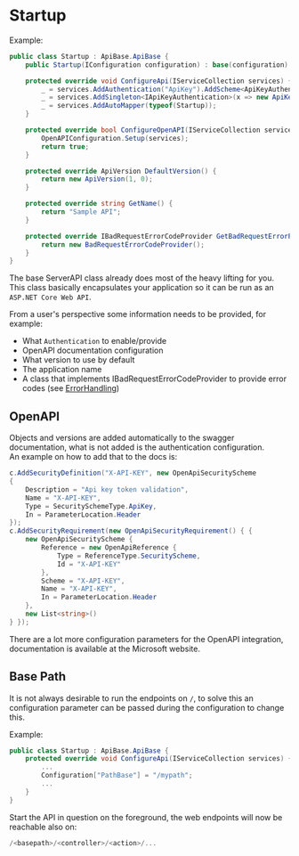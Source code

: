 # Startup

Example:

```c#
public class Startup : ApiBase.ApiBase {
    public Startup(IConfiguration configuration) : base(configuration) { }

    protected override void ConfigureApi(IServiceCollection services) {
        _ = services.AddAuthentication("ApiKey").AddScheme<ApiKeyAuthenticationOptions, ApiKeyAuthenticationHandler>("ApiKey", null);
        _ = services.AddSingleton<IApiKeyAuthentication>(x => new ApiKeyAuthentication(new ApiKeyProvider()));
        _ = services.AddAutoMapper(typeof(Startup));
    }

    protected override bool ConfigureOpenAPI(IServiceCollection services) {
        OpenAPIConfiguration.Setup(services);
        return true;
    }

    protected override ApiVersion DefaultVersion() {
        return new ApiVersion(1, 0);
    }

    protected override string GetName() {
        return "Sample API";
    }

    protected override IBadRequestErrorCodeProvider GetBadRequestErrorProvider(){
        return new BadRequestErrorCodeProvider();
    }
}
```

The base ServerAPI class already does most of the heavy lifting for you.  
This class basically encapsulates your application so it can be run as an `ASP.NET Core Web API`.  

From a user's perspective some information needs to be provided, for example:

- What `Authentication` to enable/provide
- OpenAPI documentation configuration
- What version to use by default
- The application name
- A class that implements IBadRequestErrorCodeProvider to provide error codes (see [ErrorHandling](ErrorHandling.md))

## OpenAPI

Objects and versions are added automatically to the swagger documentation, what is not added is the authentication configuration.  
An example on how to add that to the docs is:

```c#
c.AddSecurityDefinition("X-API-KEY", new OpenApiSecurityScheme
{
    Description = "Api key token validation",
    Name = "X-API-KEY",
    Type = SecuritySchemeType.ApiKey,
    In = ParameterLocation.Header
});
c.AddSecurityRequirement(new OpenApiSecurityRequirement() { {
    new OpenApiSecurityScheme {
        Reference = new OpenApiReference {
            Type = ReferenceType.SecurityScheme,
            Id = "X-API-KEY"
        },
        Scheme = "X-API-KEY",
        Name = "X-API-KEY",
        In = ParameterLocation.Header
    },
    new List<string>()
} });
```

There are a lot more configuration parameters for the OpenAPI integration, documentation is available at the Microsoft website.

## Base Path

It is not always desirable to run the endpoints on `/`, to solve this an configuration parameter can be passed during the configuration to change this.


Example:

```c#
public class Startup : ApiBase.ApiBase {
    protected override void ConfigureApi(IServiceCollection services) {
        ...
        Configuration["PathBase"] = "/mypath";
        ...
    }
}
```

Start the API in question on the foreground, the web endpoints will now be reachable also on:

```c#
/<basepath>/<controller>/<action>/...
```
